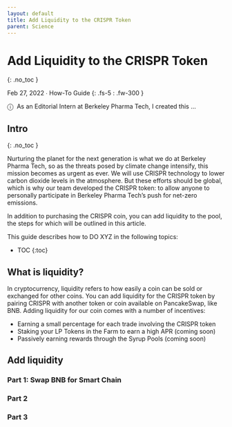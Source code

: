 ```yaml
---
layout: default
title: Add Liquidity to the CRISPR Token
parent: Science
---
```


# Add Liquidity to the CRISPR Token
{: .no_toc }

Feb 27, 2022 ∙ How-To Guide
{: .fs-5 : .fw-300 }

<span class="icon">&#9432;</span>&nbsp;&nbsp;As an Editorial Intern at Berkeley Pharma Tech, I created this ...

## Intro
{: .no_toc }

Nurturing the planet for the next generation is what we do at Berkeley Pharma Tech, so as the threats posed by climate change intensify, this mission becomes as urgent as ever. We will use CRISPR technology to lower carbon dioxide levels in the atmosphere. But these efforts should be global, which is why our team developed the CRISPR token: to allow anyone to personally participate in Berkeley Pharma Tech’s push for net-zero emissions.

In addition to purchasing the CRISPR coin, you can add liquidity to the pool, the steps for which will be outlined in this article.

This guide describes how to DO XYZ in the following topics:

- TOC
{:toc} 

## What is liquidity?

In cryptocurrency, liquidity refers to how easily a coin can be sold or exchanged for other coins. You can add liquidity for the CRISPR token by pairing CRISPR with another token or coin available on PancakeSwap, like BNB. Adding liquidity for our coin comes with a number of incentives:

- Earning a small percentage for each trade involving the CRISPR token
- Staking your LP Tokens in the Farm to earn a high APR (coming soon)
- Passively earning rewards through the Syrup Pools (coming soon)

## Add liquidity 

### Part 1: Swap BNB for Smart Chain

### Part 2

### Part 3

